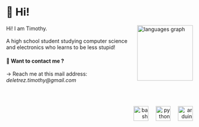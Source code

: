 <h1 align="left">👋 Hi!</h1>

<img align="right" src="https://github-readme-stats.vercel.app/api/top-langs?username=lazzytim&locale=en&hide_title=false&layout=compact&card_width=320&langs_count=5&theme=github_dark&hide_border=true&order=2&custom_title=Languages" height="150" alt="languages graph"/>

Hi! I am Timothy.<br><br>A high school student studying computer science <br>and electronics who learns to be less stupid!

#### 📮‎‎‎‎‎‎‎‎ Want to contact me ?
→ Reach me at this mail address: _deletrez.timothy@gmail.com_

<br>
<br>
<p align="right">
    <img src="https://cdn.jsdelivr.net/gh/devicons/devicon/icons/bash/bash-original.svg" height="40" alt="bash logo"/>
    <img width="12" />
    <img src="https://cdn.jsdelivr.net/gh/devicons/devicon/icons/python/python-plain.svg" height="40" alt="python logo"/>
    <img width="12" />
    <img src="https://cdn.jsdelivr.net/gh/devicons/devicon/icons/arduino/arduino-original.svg" height="40" alt="arduino logo"/>
</p>
